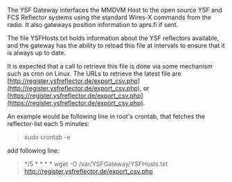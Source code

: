 The YSF Gateway interfaces the MMDVM Host to the open source YSF and FCS Reflector systems using the standard Wires-X commands from the radio. It also gateways position information to aprs.fi if sent.

The file YSFHosts.txt holds information about the YSF reflectors available, and the gateway has the ability to reload this file at intervals to ensure that it is always up to date.

It is expected that a call to retrieve this file is done via some mechanism such as cron on Linux. The URLs to retrieve the latest file are [http://register.ysfreflector.de/export_csv.php](http://register.ysfreflector.de/export_csv.php), or [https://register.ysfreflector.de/export_csv.php](https://register.ysfreflector.de/export_csv.php).

An example would be following line in root's crontab, that fetches the reflector-list each 5 minutes:
> sudo crontab -e

add following line:

> */5 * * * * wget -O /var/YSFGateway/YSFHosts.txt http://register.ysfreflector.de/export_csv.php
